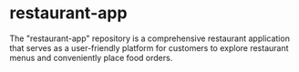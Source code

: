 # restaurant-app
The "restaurant-app" repository is a comprehensive restaurant application that serves as a user-friendly platform for customers to explore restaurant menus and conveniently place food orders. 
